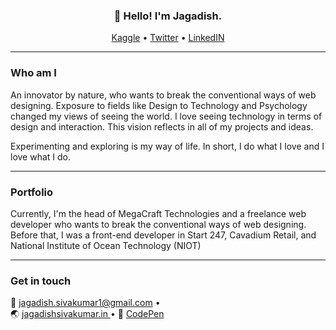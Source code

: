 <h3 align="center">👋 Hello! I'm Jagadish.</h3>

<p align="center">
  <a href="https://www.kaggle.com/jagadish13">Kaggle</a> •
  <a href="https://twitter.com/JagadishSiva">Twitter</a> •
  <a href="https://www.linkedin.com/in/jagadish-sivakumar/">LinkedIN</a>
</p>

---

### Who am I

An innovator by nature, who wants to break the conventional ways of web designing. Exposure to fields like Design to Technology and Psychology changed my views of seeing the world. I love seeing technology in terms of design and interaction. This vision reflects in all of my projects and ideas.

Experimenting and exploring is my way of life. In short, I do what I love and I love what I do.

---

### Portfolio

Currently, I'm the head of MegaCraft Technologies and a freelance web developer who wants to break the conventional ways of web designing. Before that, I was a front-end developer in Start 247, Cavadium Retail, and National Institute of Ocean Technology (NIOT)

---

### Get in touch

<span> 📧 </span> <a href="mailto:jagadish.sivakumar1@gmail.com"> jagadish.sivakumar1@gmail.com </a>  •  
<span> 🌏 </span> <a href="http://www.jagadishsivakumar.in/"> jagadishsivakumar.in </a> • 
<span> 🎨 </span> <a href="http://www.jagadishsivakumar.in/"> CodePen </a>

